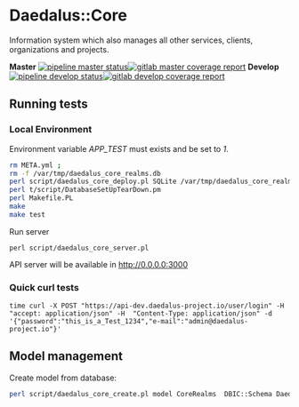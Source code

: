 # Daedalus::Core
Information system which also manages all other services, clients, organizations and projects.

**Master**
[![pipeline master status](https://git.daedalus-project.io/daedalusproject/Daedalus-Core/badges/master/pipeline.svg)](https://git.daedalus-project.io/daedalusproject/Daedalus-Core/commits/master)[![gitlab master coverage report](https://git.daedalus-project.io/daedalusproject/Daedalus-Core/badges/master/coverage.svg)](https://git.daedalus-project.io/daedalusproject/Daedalus-Core/commits/master)
**Develop**
[![pipeline develop status](https://git.daedalus-project.io/daedalusproject/Daedalus-Core/badges/develop/pipeline.svg)](https://git.daedalus-project.io/daedalusproject/Daedalus-Core/commits/develop)[![gitlab develop coverage report](https://git.daedalus-project.io/daedalusproject/Daedalus-Core/badges/develop/coverage.svg)](https://git.daedalus-project.io/daedalusproject/Daedalus-Core/commits/develop)

## Running tests

### Local Environment

Environment variable *APP_TEST* must exists and be set to *1*.

``` bash
rm META.yml ; 
rm -f /var/tmp/daedalus_core_realms.db
perl script/daedalus_core_deploy.pl SQLite /var/tmp/daedalus_core_realms.db
perl t/script/DatabaseSetUpTearDown.pm
perl Makefile.PL
make
make test
```

Run server
```
perl script/daedalus_core_server.pl
```

API server will be available in http://0.0.0.0:3000

### Quick curl tests

```
time curl -X POST "https://api-dev.daedalus-project.io/user/login" -H  "accept: application/json" -H  "Content-Type: application/json" -d '{"password":"this_is_a_Test_1234","e-mail":"admin@daedalus-project.io"}'
```

## Model management

Create model from database:
```bash
perl script/daedalus_core_create.pl model CoreRealms  DBIC::Schema Daedalus::Core::Schema::CoreRealms create=static overwrite_modifications=true "dbi:mysql:daedalus_core_realms:localhost:3306" your_user your_password
```
